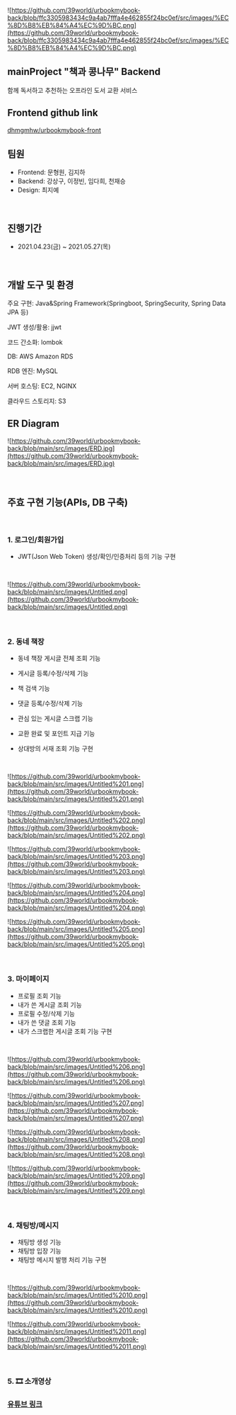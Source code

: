 ![https://github.com/39world/urbookmybook-back/blob/ffc3305983434c9a4ab7fffa4e462855f24bc0ef/src/images/%EC%8D%B8%EB%84%A4%EC%9D%BC.png](https://github.com/39world/urbookmybook-back/blob/ffc3305983434c9a4ab7fffa4e462855f24bc0ef/src/images/%EC%8D%B8%EB%84%A4%EC%9D%BC.png) 

## mainProject "책과 콩나무" Backend

함께 독서하고 추천하는 오프라인 도서 교환 서비스
<br>


## **Frontend github link**

[dhmgmhw/urbookmybook-front](https://github.com/dhmgmhw/urbookmybook-front)
<br>


## 팀원

- Frontend: 문형원, 김지하
- Backend: 강상구, 이정빈, 임다희, 천재승
- Design: 최지예
<br>


## 진행기간

- 2021.04.23(금) ~ 2021.05.27(목)
<br>


## 개발 도구 및 환경

주요 구현: Java&Spring Framework(Springboot, SpringSecurity, Spring Data JPA 등)

JWT 생성/활용: jjwt

코드 간소화: lombok

DB: AWS Amazon RDS  

RDB 엔진: MySQL

서버 호스팅: EC2, NGINX

클라우드 스토리지: S3
<br>


## ER Diagram

![https://github.com/39world/urbookmybook-back/blob/main/src/images/ERD.jpg](https://github.com/39world/urbookmybook-back/blob/main/src/images/ERD.jpg)   
<br><br>


## 주효 구현 기능(APIs, DB 구축)
<br>  

### 1. 로그인/회원가입

- JWT(Json Web Token) 생성/확인/인증처리 등의 기능 구현   
<br>


![https://github.com/39world/urbookmybook-back/blob/main/src/images/Untitled.png](https://github.com/39world/urbookmybook-back/blob/main/src/images/Untitled.png)   
<br><br> 




### 2. 동네 책장

- 동네 책장 게시글 전체 조회 기능

- 게시글 등록/수정/삭제 기능

- 책 검색 기능

- 댓글 등록/수정/삭제 기능

- 관심 있는 게시글 스크랩 기능

- 교환 완료 및 포인트 지급 기능

- 상대방의 서재 조회 기능 구현   
<br>
  

![https://github.com/39world/urbookmybook-back/blob/main/src/images/Untitled%201.png](https://github.com/39world/urbookmybook-back/blob/main/src/images/Untitled%201.png)

![https://github.com/39world/urbookmybook-back/blob/main/src/images/Untitled%202.png](https://github.com/39world/urbookmybook-back/blob/main/src/images/Untitled%202.png)

![https://github.com/39world/urbookmybook-back/blob/main/src/images/Untitled%203.png](https://github.com/39world/urbookmybook-back/blob/main/src/images/Untitled%203.png)

![https://github.com/39world/urbookmybook-back/blob/main/src/images/Untitled%204.png](https://github.com/39world/urbookmybook-back/blob/main/src/images/Untitled%204.png)

![https://github.com/39world/urbookmybook-back/blob/main/src/images/Untitled%205.png](https://github.com/39world/urbookmybook-back/blob/main/src/images/Untitled%205.png)   
<br><br>




### 3. 마이페이지

- 프로필 조회 기능
- 내가 쓴 게시글 조회 기능
- 프로필 수정/삭제 기능
- 내가 쓴 댓글 조회 기능
- 내가 스크랩한 게시글 조회 기능 구현   
<br>


![https://github.com/39world/urbookmybook-back/blob/main/src/images/Untitled%206.png](https://github.com/39world/urbookmybook-back/blob/main/src/images/Untitled%206.png)

![https://github.com/39world/urbookmybook-back/blob/main/src/images/Untitled%207.png](https://github.com/39world/urbookmybook-back/blob/main/src/images/Untitled%207.png)

![https://github.com/39world/urbookmybook-back/blob/main/src/images/Untitled%208.png](https://github.com/39world/urbookmybook-back/blob/main/src/images/Untitled%208.png)

![https://github.com/39world/urbookmybook-back/blob/main/src/images/Untitled%209.png](https://github.com/39world/urbookmybook-back/blob/main/src/images/Untitled%209.png)   
<br><br>




### 4. 채팅방/메시지

- 채팅방 생성 기능
- 채팅방 입장 기능
- 채팅방 메시지 발행 처리 기능 구현   
<br>


![https://github.com/39world/urbookmybook-back/blob/main/src/images/Untitled%2010.png](https://github.com/39world/urbookmybook-back/blob/main/src/images/Untitled%2010.png)

![https://github.com/39world/urbookmybook-back/blob/main/src/images/Untitled%2011.png](https://github.com/39world/urbookmybook-back/blob/main/src/images/Untitled%2011.png)   
<br><br>

### 5. **🎞 소개영상**

### **[유튜브 링크](https://youtu.be/5ARyzQe7ass )**
<br><br>


